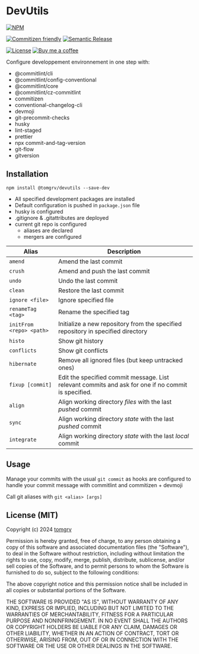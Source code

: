 <!-- @format -->

# DevUtils

[![NPM](https://img.shields.io/npm/v/@tomgrv/devutils?logo=npm)](https://www.npmjs.com/package/@tomgrv/devutils)

[![Commitizen friendly](https://img.shields.io/badge/commitizen-friendly-brightgreen.svg)](http://commitizen.github.io/cz-cli/)
[![Semantic Release](https://img.shields.io/badge/%20%20%F0%9F%93%A6%F0%9F%9A%80-semantic--release-e10079.svg)](https://github.com/semantic-release/semantic-release)

[![License](https://img.shields.io/github/license/tomgrv/devutils.svg)](https://github.com/tomgrv/devutils/blob/master/LICENSE)
[![Buy me a coffee](https://badgen.net/badge/buymeacoffe/tomgrv/yellow?icon=buymeacoffee)](https://buymeacoffee.com/tomgrv)

Configure developpement environnement in one step with:

-   @commitlint/cli
-   @commitlint/config-conventional
-   @commitlint/core
-   @commitlint/cz-commitlint
-   commitizen
-   conventional-changelog-cli
-   devmoji
-   git-precommit-checks
-   husky
-   lint-staged
-   prettier
-   npx commit-and-tag-version
-   git-flow
-   gitversion

## Installation

```shell
npm install @tomgrv/devutils --save-dev
```

-   All specified development packages are installed
-   Default configuration is pushed in `package.json` file
-   husky is configured
-   .gitignore & .gitattributes are deployed
-   current git repo is configured
    -   aliases are declared
    -   mergers are configured

| Alias                    | Description                                                                                         |
| ------------------------ | --------------------------------------------------------------------------------------------------- |
| `amend`                  | Amend the last commit                                                                               |
| `crush`                  | Amend and push the last commit                                                                      |
| `undo`                   | Undo the last commit                                                                                |
| `clean`                  | Restore the last commit                                                                             |
| `ignore <file>`          | Ignore specified file                                                                               |
| `renameTag <tag>`        | Rename the specified tag                                                                            |
| `initFrom <repo> <path>` | Initialize a new repository from the specified repository in specified directory                    |
| `histo`                  | Show git history                                                                                    |
| `conflicts`              | Show git conflicts                                                                                  |
| `hibernate`              | Remove all ignored files (but keep untracked ones)                                                  |
| `fixup [commit]`         | Edit the specified commit message. List relevant commits and ask for one if no commit is specified. |
| `align`                  | Align working directory _files_ with the last _pushed_ commit                                       |
| `sync`                   | Align working directory _state_ with the last _pushed_ commit                                       |
| `integrate`              | Align working directory _state_ with the last _local_ commit                                        |

## Usage

Manage your commits with the usual `git commit` as hooks are configured to handle your commit message with commitlint and commitizen + devmoji

Call git aliases with `git <alias> [args]`

## License (MIT)

Copyright (c) 2024 [tomgrv](http://www.github.com/tomgrv)

Permission is hereby granted, free of charge, to any person obtaining a copy of this software and associated documentation files (the "Software"), to deal in the Software without restriction, including without limitation the rights to use, copy, modify, merge, publish, distribute, sublicense, and/or sell copies of the Software, and to permit persons to whom the Software is furnished to do so, subject to the following conditions:

The above copyright notice and this permission notice shall be included in all copies or substantial portions of the Software.

THE SOFTWARE IS PROVIDED "AS IS", WITHOUT WARRANTY OF ANY KIND, EXPRESS OR IMPLIED, INCLUDING BUT NOT LIMITED TO THE WARRANTIES OF MERCHANTABILITY, FITNESS FOR A PARTICULAR PURPOSE AND NONINFRINGEMENT. IN NO EVENT SHALL THE AUTHORS OR COPYRIGHT HOLDERS BE LIABLE FOR ANY CLAIM, DAMAGES OR OTHER LIABILITY, WHETHER IN AN ACTION OF CONTRACT, TORT OR OTHERWISE, ARISING FROM, OUT OF OR IN CONNECTION WITH THE SOFTWARE OR THE USE OR OTHER DEALINGS IN THE SOFTWARE.
